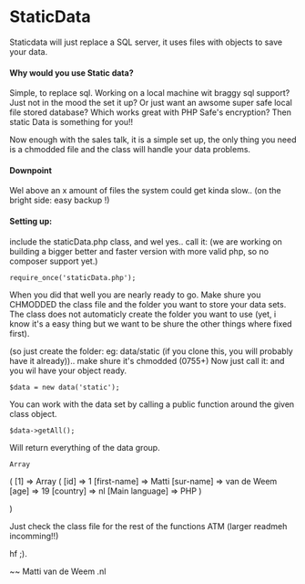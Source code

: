 StaticData
==========

Staticdata will just replace a SQL server, it uses files with objects to save your data.


#### Why would you use Static data?
Simple, to replace sql. Working on a local machine wit braggy sql support? Just not in the mood the set it up? Or just want an awsome super safe local file stored database? Which works great with PHP Safe's encryption? Then static Data is something for you!!

Now enough with the sales talk, it is a simple set up, the only thing you need is a chmodded file and the class will handle your data problems.

#### Downpoint
Wel above an x amount of files the system could get kinda slow.. (on the bright side: easy backup !)

#### Setting up:
include the staticData.php class, and wel yes.. call it: (we are working on building a bigger better and faster version with more valid php, so no composer support yet.)

    require_once('staticData.php');

When you did that well you are nearly ready to go.
Make shure you CHMODDED the class file and the folder you want to store your data sets.
The class does not automaticly create the folder you want to use (yet, i know it's a easy thing but we want to be shure the other things where fixed first).

(so just create the folder: eg: data/static (if you clone this, you will probably have it already)).. make shure it's chmodded (0755+)
Now just call it: and you wil have your object ready.

    $data = new data('static');
You can work with the data set by calling a public function around the given class object.

    $data->getAll();

Will return everything of the data group.

    Array
(
    [1] => Array
        (
            [id] => 1
            [first-name] => Matti
            [sur-name] => van de Weem
            [age] => 19
            [country] => nl
            [Main language] => PHP
        )

)

Just check the class file for the rest of the functions ATM (larger readmeh incomming!!)

hf ;).

~~ Matti van de Weem .nl
